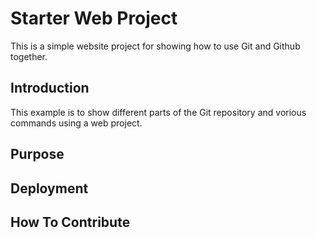 # Starter Web Project

This is a simple website project for showing how to use Git and Github together.

## Introduction

This example is to show different parts of the Git repository and vorious commands using a web project.

## Purpose

## Deployment

## How To Contribute